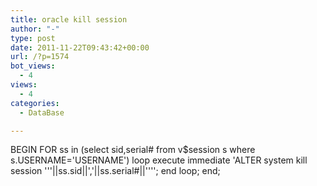 ```yaml
---
title: oracle kill session
author: "-"
type: post
date: 2011-11-22T09:43:42+00:00
url: /?p=1574
bot_views:
  - 4
views:
  - 4
categories:
  - DataBase

---
```

BEGIN
  FOR ss in (select sid,serial# from v$session s where s.USERNAME='USERNAME')
  loop
    execute immediate 'ALTER system kill session '''||ss.sid||','||ss.serial#||'''';
  end loop;
end;
